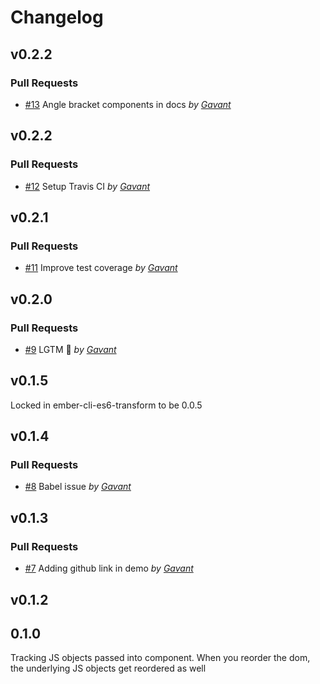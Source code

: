 Changelog
=========

## v0.2.2

### Pull Requests

- [#13](https://github.com/Gavant/ember-shopify-draggable/pull/13) Angle bracket components in docs *by [Gavant](https://github.com/Gavant)*


## v0.2.2

### Pull Requests

- [#12](https://github.com/Gavant/ember-shopify-draggable/pull/12) Setup Travis CI *by [Gavant](https://github.com/Gavant)*

## v0.2.1

### Pull Requests

- [#11](https://github.com/Gavant/ember-shopify-draggable/pull/11) Improve test coverage *by [Gavant](https://github.com/Gavant)*

## v0.2.0

### Pull Requests

- [#9](https://github.com/Gavant/ember-shopify-draggable/pull/9)  LGTM 🚀  *by [Gavant](https://github.com/Gavant)*

## v0.1.5
Locked in ember-cli-es6-transform to be 0.0.5

## v0.1.4

### Pull Requests

- [#8](https://github.com/Gavant/ember-shopify-draggable/pull/8)  Babel issue  *by [Gavant](https://github.com/Gavant)*

## v0.1.3

### Pull Requests

- [#7](https://github.com/Gavant/ember-shopify-draggable/pull/7)  Adding github link in demo  *by [Gavant](https://github.com/Gavant)*

## v0.1.2

## 0.1.0

Tracking JS objects passed into component.
When you reorder the dom, the underlying JS objects get reordered as well
